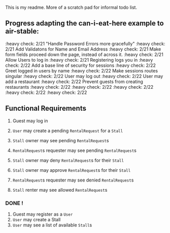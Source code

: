 This is my readme. More of a scratch pad for informal todo list.

## Progress adapting the can-i-eat-here example to air-stable:
:heavy check: 2/21 "Handle Password Errors more gracefully"
:heavy check: 2/21 Add Validatons for Name and Email Address
:heavy check: 2/21 Make form fields proceed down the page, instead of across it.
:heavy check: 2/21 Allow Users to log in
:heavy check: 2/21 Registering logs you in
:heavy check: 2/22 Add a base line of security for sessions
:heavy check: 2/22 Greet logged in users by name
:heavy check: 2/22 Make sessions routes singular
:heavy check: 2/22 User may log out
:heavy check: 2/22 User may add a restaurant
:heavy check: 2/22 Prevent guests from creating restaurants
:heavy check: 2/22
:heavy check: 2/22
:heavy check: 2/22
:heavy check: 2/22
:heavy check: 2/22

## Functional Requirements


1. Guest may log in


1. `User` may create a pending `RentalRequest` for a `Stall`
1. `Stall` owner may see pending `RentalRequest`s
1. `RentalRequest`s requester may see pending `RentalRequest`s
1. `Stall` owner may deny `RentalRequest`s for their `Stall`
1. `Stall` owner may approve `RentalRequest`s for their `Stall`
1. `RentalRequest`s requester may see denied `RentalRequest`s
1. `Stall` renter may see allowed `RentalRequest`s

### DONE !
1. Guest may register as a `User`
1. `User` may create a Stall
1. `User` may see a list of available `Stall`s